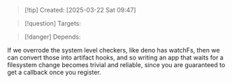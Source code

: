 
>[!tip] Created: [2025-03-22 Sat 09:47]

>[!question] Targets: 

>[!danger] Depends: 

If we overrode the system level checkers, like deno has watchFs, then we can convert those into artifact hooks, and so writing an app that waits for a filesystem change becomes trivial and reliable, since you are guaranteed to get a callback once you register.